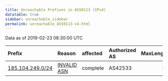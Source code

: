 ```yaml
---
title: Unreachable Prefixes in AS50113 (IPv4)
datatable: true
sidebar: unreachable_sidebar
permalink: unreachable_AS50113-v4.html
---
```


Data as of 2019-02-23 08:30:00 UTC


<div class="datatable-begin"></div>

| Prefix                                                     | Reason                                                                                                  | affected   | Authorized AS   |   MaxLength | Anchor                                         |   unreachable /24s |
|:-----------------------------------------------------------|:--------------------------------------------------------------------------------------------------------|:-----------|:----------------|------------:|:-----------------------------------------------|-------------------:|
| [185.104.249.0/24](https://stat.ripe.net/185.104.249.0/24) | [INVALID ASN](https://rpki-validator.ripe.net/announcement-preview?asn=AS50113&prefix=185.104.249.0/24) | complete   | AS42533         |          24 | [RIPE](unreachable_RIPE_NCC_RPKI_Root-v4.html) |                  1 |

<div class="datatable-end"></div>